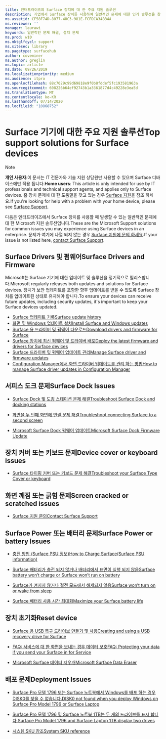```yaml
---
title: 엔터프라이즈의 Surface 장치에 대 한 주요 지원 솔루션
description: 기업에서 Surface 장치를 사용하여 일반적인 문제에 대한 인기 솔루션을 찾습니다.
ms.assetid: CF58F74D-8077-48C3-981E-FCFDCA34B34A
ms.reviewer: ''
manager: laurawi
keywords: 일반적인 문제 해결, 설치 문제
ms.prod: w10
ms.mktglfcycl: support
ms.sitesec: library
ms.pagetype: surfacehub
author: coveminer
ms.author: greglin
ms.topic: article
ms.date: 09/26/2019
ms.localizationpriority: medium
ms.audience: itpro
ms.openlocfilehash: 88c7029c99d69818e9f0b8fddef5fc193581963a
ms.sourcegitcommit: 608226b64ef92743b1a3361877d4c49228e3ea5d
ms.translationtype: MT
ms.contentlocale: ko-KR
ms.lasthandoff: 07/14/2020
ms.locfileid: "10868752"
---
```

# <span data-ttu-id="c5bd5-104">Surface 기기에 대한 주요 지원 솔루션</span><span class="sxs-lookup"><span data-stu-id="c5bd5-104">Top support solutions for Surface devices</span></span>

> [!Note]
> <span data-ttu-id="c5bd5-105">**개인 사용자**:이 문서는 IT 전문가와 기술 지원 상담원만 사용할 수 있으며 Surface 디바이스에만 적용 됩니다.</span><span class="sxs-lookup"><span data-stu-id="c5bd5-105">**Home users**: This article is only intended for use by IT professionals and technical support agents, and applies only to Surface devices.</span></span> <span data-ttu-id="c5bd5-106">홈 장치 문제에 대 한 도움말을 찾고 있는 경우 [Surface 지원](contact-surface-support.md?tabs=online)을 참조 하세요.</span><span class="sxs-lookup"><span data-stu-id="c5bd5-106">If you're looking for help with a problem with your home device, please see [Surface Support](contact-surface-support.md?tabs=online).</span></span>

<span data-ttu-id="c5bd5-107">다음은 엔터프라이즈에서 Surface 장치를 사용할 때 발생할 수 있는 일반적인 문제에 대 한 Microsoft 지원 솔루션입니다.</span><span class="sxs-lookup"><span data-stu-id="c5bd5-107">These are the Microsoft Support solutions for common issues you may experience using Surface devices in an enterprise.</span></span> <span data-ttu-id="c5bd5-108">문제가 여기에 나열 되지 않는 경우 [Surface 지원에 문의 하세요](contact-surface-support.md?tabs=online).</span><span class="sxs-lookup"><span data-stu-id="c5bd5-108">If your issue is not listed here, [contact Surface Support](contact-surface-support.md?tabs=online).</span></span>

## <span data-ttu-id="c5bd5-109">Surface Drivers 및 펌웨어</span><span class="sxs-lookup"><span data-stu-id="c5bd5-109">Surface Drivers and Firmware</span></span>

<span data-ttu-id="c5bd5-110">Microsoft는 Surface 기기에 대한 업데이트 및 솔루션을 정기적으로 릴리스합니다.</span><span class="sxs-lookup"><span data-stu-id="c5bd5-110">Microsoft regularly releases both updates and solutions for Surface devices.</span></span> <span data-ttu-id="c5bd5-111">장치가 보안 업데이트를 포함한 향후 업데이트를 받을 수 있도록 Surface 장치를 업데이트된 상태로 유지해야 합니다.</span><span class="sxs-lookup"><span data-stu-id="c5bd5-111">To ensure your devices can receive future updates, including security updates, it's important to keep your Surface devices updated.</span></span>

- [<span data-ttu-id="c5bd5-112">Surface 업데이트 기록</span><span class="sxs-lookup"><span data-stu-id="c5bd5-112">Surface update history</span></span>](https://www.microsoft.com/surface/support/install-update-activate/surface-update-history)
- [<span data-ttu-id="c5bd5-113">화면 및 Windows 업데이트 설치</span><span class="sxs-lookup"><span data-stu-id="c5bd5-113">Install Surface and Windows updates</span></span>](https://www.microsoft.com/surface/support/performance-and-maintenance/install-software-updates-for-surface?os=windows-10&=undefined)
- [<span data-ttu-id="c5bd5-114">Surface 용 드라이버 및 펌웨어 다운로드</span><span class="sxs-lookup"><span data-stu-id="c5bd5-114">Download drivers and firmware for Surface</span></span>](https://support.microsoft.com/help/4023482)
- [<span data-ttu-id="c5bd5-115">Surface 장치에 최신 펌웨어 및 드라이버 배포</span><span class="sxs-lookup"><span data-stu-id="c5bd5-115">Deploy the latest firmware and drivers for Surface devices</span></span>](https://docs.microsoft.com/surface/deploy-the-latest-firmware-and-drivers-for-surface-devices)
- [<span data-ttu-id="c5bd5-116">Surface 드라이버 및 펌웨어 업데이트 관리</span><span class="sxs-lookup"><span data-stu-id="c5bd5-116">Manage Surface driver and firmware updates</span></span>](https://docs.microsoft.com/surface/manage-surface-pro-3-firmware-updates)
- [<span data-ttu-id="c5bd5-117">Configuration Manager에서 화면 드라이버 업데이트를 관리 하는 방법</span><span class="sxs-lookup"><span data-stu-id="c5bd5-117">How to manage Surface driver updates in Configuration Manager</span></span>](https://support.microsoft.com/help/4098906)

## <span data-ttu-id="c5bd5-118">서피스 도크 문제</span><span class="sxs-lookup"><span data-stu-id="c5bd5-118">Surface Dock Issues</span></span>

- [<span data-ttu-id="c5bd5-119">Surface Dock 및 도킹 스테이션 문제 해결</span><span class="sxs-lookup"><span data-stu-id="c5bd5-119">Troubleshoot Surface Dock and docking stations</span></span>](https://support.microsoft.com/help/4023468/surface-troubleshoot-surface-dock-and-docking-stations)

- [<span data-ttu-id="c5bd5-120">화면을 두 번째 화면에 연결 문제 해결</span><span class="sxs-lookup"><span data-stu-id="c5bd5-120">Troubleshoot connecting Surface to a second screen</span></span>](https://support.microsoft.com/help/4023496)

- [<span data-ttu-id="c5bd5-121">Microsoft Surface Dock 펌웨어 업데이트</span><span class="sxs-lookup"><span data-stu-id="c5bd5-121">Microsoft Surface Dock Firmware Update</span></span>](https://docs.microsoft.com/surface/surface-dock-updater)

## <span data-ttu-id="c5bd5-122">장치 커버 또는 키보드 문제</span><span class="sxs-lookup"><span data-stu-id="c5bd5-122">Device cover or keyboard issues</span></span>

- [<span data-ttu-id="c5bd5-123">Surface 타이핑 커버 또는 키보드 문제 해결</span><span class="sxs-lookup"><span data-stu-id="c5bd5-123">Troubleshoot your Surface Type Cover or keyboard</span></span>](https://www.microsoft.com/surface/support/hardware-and-drivers/troubleshoot-surface-keyboards)

## <span data-ttu-id="c5bd5-124">화면 깨짐 또는 긁힘 문제</span><span class="sxs-lookup"><span data-stu-id="c5bd5-124">Screen cracked or scratched issues</span></span>

- [<span data-ttu-id="c5bd5-125">Surface 지원 문의</span><span class="sxs-lookup"><span data-stu-id="c5bd5-125">Contact Surface Support</span></span>](contact-surface-support.md?tabs=online)

## <span data-ttu-id="c5bd5-126">Surface Power 또는 배터리 문제</span><span class="sxs-lookup"><span data-stu-id="c5bd5-126">Surface Power or battery Issues</span></span>

- [<span data-ttu-id="c5bd5-127">충전 방법 (Surface PSU 정보)</span><span class="sxs-lookup"><span data-stu-id="c5bd5-127">How to Charge Surface(Surface PSU information)</span></span>](https://support.microsoft.com/help/4023496)

- [<span data-ttu-id="c5bd5-128">Surface 배터리가 충전 되지 않거나 배터리에서 표면이 실행 되지 않음</span><span class="sxs-lookup"><span data-stu-id="c5bd5-128">Surface battery won’t charge or Surface won’t run on battery</span></span>](https://support.microsoft.com/help/4023536)

- [<span data-ttu-id="c5bd5-129">Surface가 켜지지 않거나 절전 모드에서 해제되지 않음</span><span class="sxs-lookup"><span data-stu-id="c5bd5-129">Surface won’t turn on or wake from sleep</span></span>](https://support.microsoft.com/help/4023537)

- [<span data-ttu-id="c5bd5-130">Surface 배터리 사용 시간 최대화</span><span class="sxs-lookup"><span data-stu-id="c5bd5-130">Maximize your Surface battery life</span></span>](https://support.microsoft.com/help/4483194)

## <span data-ttu-id="c5bd5-131">장치 초기화</span><span class="sxs-lookup"><span data-stu-id="c5bd5-131">Reset device</span></span>

- [<span data-ttu-id="c5bd5-132">Surface 용 USB 복구 드라이브 만들기 및 사용</span><span class="sxs-lookup"><span data-stu-id="c5bd5-132">Creating and using a USB recovery drive for Surface</span></span>](https://support.microsoft.com/help/4023512)

- [<span data-ttu-id="c5bd5-133">FAQ: 서비스에 대 한 화면을 보내는 경우 데이터 보호</span><span class="sxs-lookup"><span data-stu-id="c5bd5-133">FAQ: Protecting your data if you send your Surface in for Service</span></span>](https://support.microsoft.com/help/4023508)

- [<span data-ttu-id="c5bd5-134">Microsoft Surface 데이터 지우개</span><span class="sxs-lookup"><span data-stu-id="c5bd5-134">Microsoft Surface Data Eraser</span></span>](https://docs.microsoft.com/surface/microsoft-surface-data-eraser)

## <span data-ttu-id="c5bd5-135">배포 문제</span><span class="sxs-lookup"><span data-stu-id="c5bd5-135">Deployment Issues</span></span>

- [<span data-ttu-id="c5bd5-136">Surface Pro 모델 1796 또는 Surface 노트북에서 Windows를 배포 하는 경우 DISK0를 찾을 수 없습니다.</span><span class="sxs-lookup"><span data-stu-id="c5bd5-136">DISK0 not found when you deploy Windows on Surface Pro Model 1796 or Surface Laptop</span></span>](https://support.microsoft.com/help/4046108)

- [<span data-ttu-id="c5bd5-137">Surface Pro 모델 1796 및 Surface 노트북 1TB는 두 개의 드라이브를 표시 합니다.</span><span class="sxs-lookup"><span data-stu-id="c5bd5-137">Surface Pro Model 1796 and Surface Laptop 1TB display two drives</span></span>](https://support.microsoft.com/help/4046105)

- [<span data-ttu-id="c5bd5-138">시스템 SKU 참조</span><span class="sxs-lookup"><span data-stu-id="c5bd5-138">System SKU reference</span></span>](https://docs.microsoft.com/surface/surface-system-sku-reference)
